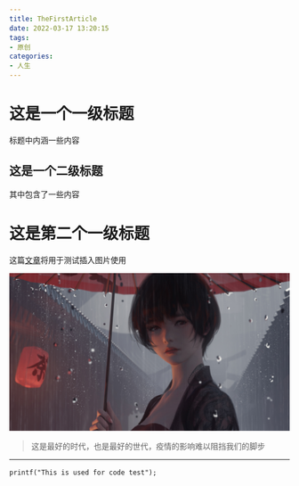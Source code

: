 ```yaml
---
title: TheFirstArticle
date: 2022-03-17 13:20:15
tags:
- 原创
categories:
- 人生
---
```



<!-- toc -->


# 这是一个一级标题

标题中内涵一些内容

## 这是一个二级标题


其中包含了一些内容

# 这是第二个一级标题







这篇[文章](http://localhost:4000/)将用于测试插入图片使用



![图片引用方法二](./TheFirstArticle/rainday.jpg)

>这是最好的时代，也是最好的世代，疫情的影响难以阻挡我们的脚步
--- 

    printf("This is used for code test");